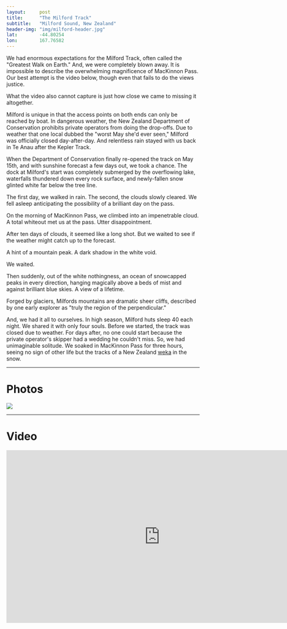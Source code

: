 ```yaml
---
layout: 	post
title:  	"The Milford Track"
subtitle:   "Milford Sound, New Zealand"
header-img: "img/milford-header.jpg"
lat: 		-44.80254
lon: 		167.76582
---
```


We had enormous expectations for the Milford Track, often called the "Greatest Walk on Earth." And, we were completely blown away.  It is impossible to describe the overwhelming magnificence of MacKinnon Pass. Our best attempt is the video below, though even that fails to do the views justice.

What the video also cannot capture is just how close we came to missing it altogether. 

Milford is unique in that the access points on both ends can only be reached by boat. In dangerous weather, the New Zealand Department of Conservation prohibits private operators from doing the drop-offs.  Due to weather that one local dubbed the "worst May she'd ever seen," Milford was officially closed day-after-day.  And relentless rain stayed with us back in Te Anau after the Kepler Track. 

When the Department of Conservation finally re-opened the track on May 15th, and with sunshine forecast a few days out, we took a chance.  The dock at Milford's start was completely submerged by the overflowing lake, waterfalls thundered down every rock surface, and newly-fallen snow glinted white far below the tree line.  

The first day, we walked in rain. The second, the clouds slowly cleared. We fell asleep anticipating the possibility of a brilliant day on the pass. 

On the morning of MacKinnon Pass, we climbed into an impenetrable cloud. A total whiteout met us at the pass. Utter disappointment.

After ten days of clouds, it seemed like a long shot. But we waited to see if the weather might catch up to the forecast.

A hint of a mountain peak. A dark shadow in the white void.

We waited.

Then suddenly, out of the white nothingness, an ocean of snowcapped peaks in every direction, hanging magically above a beds of mist and against brilliant blue skies. A view of a lifetime.

Forged by glaciers, Milfords mountains are dramatic sheer cliffs, described by one early explorer as "truly the region of the perpendicular." 

And, we had it all to ourselves.  In high season, Milford huts sleep 40 each night. We shared it with only four souls.  Before we started, the track was closed due to weather. For days after, no one could start because the private operator's skipper had a wedding he couldn't miss.  So, we had unimaginable solitude. We soaked in MacKinnon Pass for three hours, seeing no sign of other life but the tracks of a New Zealand [weka](http://en.wikipedia.org/wiki/Weka) in the snow.

---

# Photos

<img src="{{ site.baseurl }}/img/milford-collage.jpg">

---

# Video

<iframe src="https://player.vimeo.com/video/130610554?title=0&byline=0&portrait=0" width="800" height="450" frameborder="0" webkitallowfullscreen mozallowfullscreen allowfullscreen></iframe>





